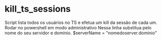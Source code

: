 # kill_ts_sessions

Script lista todos os usuários no TS e efetua um kill da sessão de cada um.
Rodar no powershell em modo administrativo
Nessa linha substitua pelo nome do seu servidor e domínio.
$serverName = "nomedoserver.dominio"
